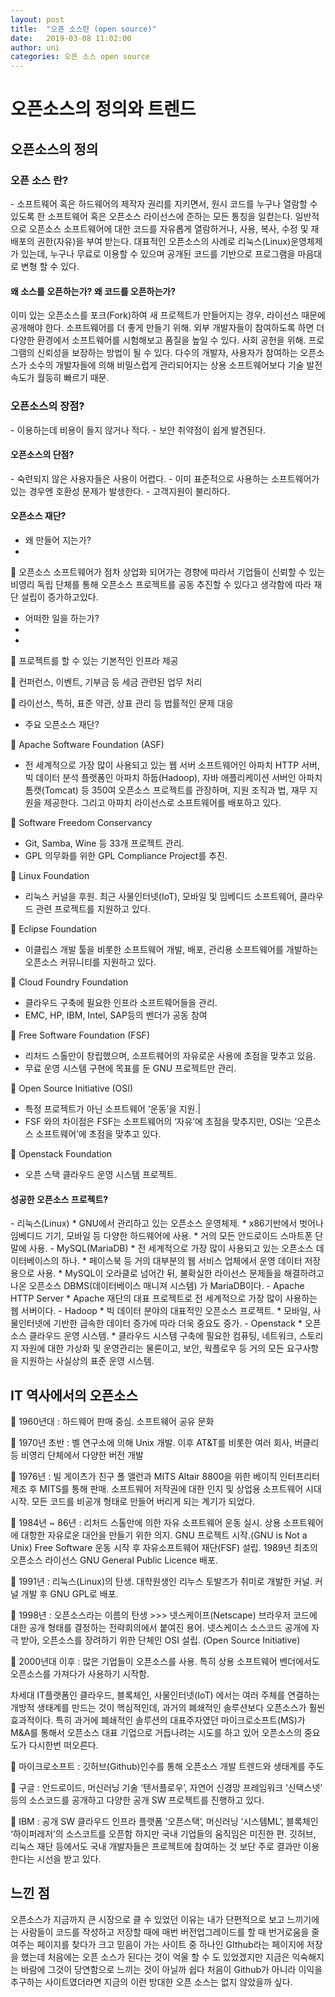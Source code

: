 ```yaml
---
layout: post
title:  "오픈 소스란 (open source)"
date:   2019-03-08 11:02:00
author: uni
categories: 오픈 소스 open source
---
```

<h1>오픈소스의 정의와 트렌드</h1>

<h2>오픈소스의 정의</h2>

<h3>오픈 소스 란?</h3>
-	소프트웨어 혹은 하드웨어의 제작자 권리를 지키면서, 원시 코드를 누구나 열람할 수 있도록 한 소프트웨어 혹은 오픈소스 라이선스에 준하는 모든 통칭을 일컫는다. 일반적으로 오픈소스 소프트웨어에 대한 코드를 자유롭게 열람하거나, 사용, 복사, 수정 및 재 배포의 권한(자유)을 부여 받는다. 대표적인 오픈소스의 사례로 리눅스(Linux)운영체제가 있는데, 누구나 무료로 이용할 수 있으며 공개된 코드를 기반으로 프로그램을 마음대로 변형 할 수 있다.

<h4>왜 소스를 오픈하는가? 왜 코드를 오픈하는가?</h4>
	이미 있는 오픈소스를 포크(Fork)하여 새 프로젝트가 만들어지는 경우, 라이선스 때문에 공개해야 한다.
소프트웨어를 더 좋게 만들기 위해. 외부 개발자들이 참여하도록 하면 더 다양한 환경에서 소프트웨어를 시험해보고 품질을 높일 수 있다.
사회 공헌을 위해.
프로그램의 신뢰성을 보장하는 방법이 될 수 있다.
다수의 개발자, 사용자가 참여하는 오픈소스가 소수의 개발자들에 의해 비밀스럽게 관리되어지는 상용 소프트웨어보다 기술 발전속도가 월등히 빠르기 때문.

<H3>오픈소스의 장점?</h3>
-	이용하는데 비용이 들지 않거나 적다.
-	보안 취약점이 쉽게 발견된다.

<H4>오픈소스의 단점?</h4>
-	숙련되지 않은 사용자들은 사용이 어렵다.
-	이미 표준적으로 사용하는 소프트웨어가 있는 경우엔 호환성 문제가 발생한다.
-	고객지원이 불리하다.

<h4>오픈소스 재단?</h4>

-	왜 만들어 지는가?
-	
	오픈소스 소프트웨어가 점차 상업화 되어가는 경향에 따라서 기업들이 신뢰할 수 있는 비영리 독립 단체를 통해 오픈소스 프로젝트를 공동 추진할 수 있다고 생각함에 따라 재단 설립이 증가하고있다.
-	어떠한 일을 하는가?
-	
-	
	프로젝트를 할 수 있는 기본적인 인프라 제공

	컨퍼런스, 이벤트, 기부금 등 세금 관련된 업무 처리

	라이선스, 특허, 표준 약관, 상표 관리 등 법률적인 문제 대응

-	주요 오픈소스 재단?

	Apache Software Foundation (ASF)
- 전 세계적으로 가장 많이 사용되고 있는 웹 서버 소프트웨어인 아파치 HTTP 서버, 빅 데이터 분석 플랫폼인 아파치 하둡(Hadoop), 자바 애플리케이션 서버인 아파치 톰캣(Tomcat) 등 350여 오픈소스 프로젝트를 관장하며, 지원 조직과 법, 재무 지원을 제공한다. 그리고 아파치 라이선스로 소프트웨어를 배포하고 있다.

	Software Freedom Conservancy</br>
- Git, Samba, Wine 등 33개 프로젝트 관리.
- GPL 의무화를 위한 GPL Compliance Project를 추진.

	Linux Foundation</br>
- 리눅스 커널을 후원. 최근 사물인터넷(IoT), 모바일 및 임베디드 소프트웨어, 클라우드 관련 프로젝트를 지원하고 있다.

	Eclipse Foundation
- 이클립스 개발 툴을 비롯한 소프트웨어 개발, 배포, 관리용 소프트웨어를 개발하는 오픈소스 커뮤니티를 지원하고 있다.

	Cloud Foundry Foundation</br>
- 클라우드 구축에 필요한 인프라 소프트웨어들을 관리.
- EMC, HP, IBM, Intel, SAP등의 벤더가 공동 참여

	Free Software Foundation (FSF)</br>
- 리처드 스톨만이 창립했으며, 소프트웨어의 자유로운 사용에 초점을 맞추고 있음.
- 무료 운영 시스템 구현에 목표를 둔 GNU 프로젝트만 관리.

	Open Source Initiative (OSI)</br>
 - 특정 프로젝트가 아닌 소프트웨어 ‘운동’을 지원.|
 - FSF 와의 차이점은 FSF는 소프트웨어의 ‘자유’에 초점을 맞추지만, OSI는 ‘오픈소스 소프트웨어’에 초점을 맞추고 있다.

	Openstack Foundation</br>
 - 오픈 스택 클라우드 운영 시스템 프로젝트.

<h4>성공한 오픈소스 프로젝트?</h4>
-	리눅스(Linux)
* GNU에서 관리하고 있는 오픈소스 운영체제.
* x86기반에서 벗어나 임베디드 기기, 모바일 등 다양한 하드웨어에 사용.
* 거의 모든 안드로이드 스마트폰 단말에 사용.
-	MySQL(MariaDB)
* 전 세계적으로 가장 많이 사용되고 있는 오픈소스 데이터베이스의 하나.
* 페이스북 등 거의 대부분의 웹 서비스 업체에서 운영 데이터 저장용으로 사용.
* MySQL이 오라클로 넘어간 뒤, 불확실한 라이선스 문제들을 해결하려고 나온 오픈소스 DBMS(데이터베이스 매니져 시스템) 가 MariaDB이다.
-	Apache HTTP Server
* Apache 재단의 대표 프로젝트로 전 세계적으로 가장 많이 사용하는 웹 서버이다.
-	Hadoop
* 빅 데이터 분야의 대표적인 오픈소스 프로젝트.
* 모바일, 사물인터넷에 기반한 급속한 데이터 증가에 따라 더욱 중요도 증가.
-	Openstack
* 오픈소스 클라우드 운영 시스템.
* 클라우드 시스템 구축에 필요한 컴퓨팅, 네트워크, 스토리지 자원에 대한 가상화 및 운영관리는 물론이고, 보안, 웍플로우 등 거의 모든 요구사항을 지원하는 사실상의 표준 운영 시스템.


<h2>IT 역사에서의 오픈소스</h2>

	1960년대 : 하드웨어 판매 중심. 소프트웨어 공유 문화

	1970년 초반 : 벨 연구소에 의해 Unix 개발. 이후 AT&T를 비롯한 여러 회사, 버클리 등 비영리 단체에서 다양한 버전 개발

	1976년 : 빌 게이츠가 친구 폴 앨런과 MITS Altair 8800을 위한 베이직 인터프리터 제조 후 MITS를 통해 판매. 소프트웨어 저작권에 대한 인지 및 상업용 소프트웨어 시대 시작.
모든 코드를 비공개 형태로 만들어 버리게 되는 계기가 되었다.

	1984년 ~ 86년 : 리처드 스톨만에 의한 자유 소프트웨어 운동 실시. 상용 소프트웨어에 대항한 자유로운 대안을 만들기 위한 의지.
GNU 프로젝트 시작.(GNU is Not a Unix)
Free Software 운동 시작 후 자유소프트웨어 재단(FSF) 설립.
1989년 최초의 오픈소스 라이선스 GNU General Public Licence 배포.

	1991년 : 리눅스(Linux)의 탄생.
대학원생인 리누스 토발즈가 취미로 개발한 커널. 커널 개발 후 GNU GPL로 배포.

	1998년 : 오픈소스라는 이름의 탄생 >>> 넷스케이프(Netscape) 브라우저 코드에 대한 공개 형태를 결정하는 전략회의에서 붙여진 용어.
넷스케이스 소스코드 공개에 자극 받아, 오픈소스를 장려하기 위한 단체인 OSI 설립. (Open Source Initiative)

	2000년대 이후 : 많은 기업들이 오픈소스를 사용. 특히 상용 소프트웨어 벤더에서도 오픈소스를 가져다가 사용하기 시작함.



차세대 IT플랫폼인 클라우드, 블록체인, 사물인터넷(IoT) 에서는 여러 주체를 연결하는 개방적 생태계를 만드는 것이 핵심적인데, 과거의 폐쇄적인 솔루션보다 오픈소스가 훨씬 효과적이다. 특히 과거에 폐쇄적인 솔루션의 대표주자였던 마이크로소프트(MS)가 M&A를 통해서 오픈소스 대표 기업으로 거듭나려는 시도를 하고 있어 오픈소스의 중요도가 다시한번 떠오른다.


	마이크로소프트 : 깃허브(Github)인수를 통해 오픈소스 개발 트렌드와 생태계를 주도

	구글 : 안드로이드, 머신러닝 기술 ‘텐서플로우’, 자연어 신경망 프레임워크 ‘신택스넷’ 등의 소스코드를 공개하고 다양한 공개 SW 프로젝트를 진행하고 있다.

	IBM : 공개 SW 클라우드 인프라 플랫폼 ‘오픈스택’, 머신러닝 ‘시스템ML’, 블록체인 ‘하이퍼레저’의 소스코트를 오픈함
하지만 국내 기업들의 움직임은 미진한 편. 깃허브, 리눅스 재단 등에서도 국내 개발자들은 프로젝트에 참여하는 것 보단 주로 결과만 이용한다는 시선을 받고 있다.

<h2>느낀 점</h2>
오픈소스가 지금까지 큰 시장으로 클 수 있었던 이유는 내가 단편적으로 보고 느끼기에는 사람들이 코드를 작성하고 저장할 때에 매번 버전업그레이드를 할 때 번거로움을 줄여주는 페이지를 찾다가 크고 믿음이 가는 사이트 중 하나인 GIthub라는 페이지에 저장을 했는데 처음에는 오픈 소스가 된다는 것이 억울 할 수 도 있었겠지만 지금은 익숙해지는 바람에 그것이 당연함으로 느끼는 것이 아닐까 쉽다 처음이 Github가 아니라 이익을 추구하는 사이트였더라면 지금의 이런 방대한 오픈 소스는 없지 않았을까 싶다.
